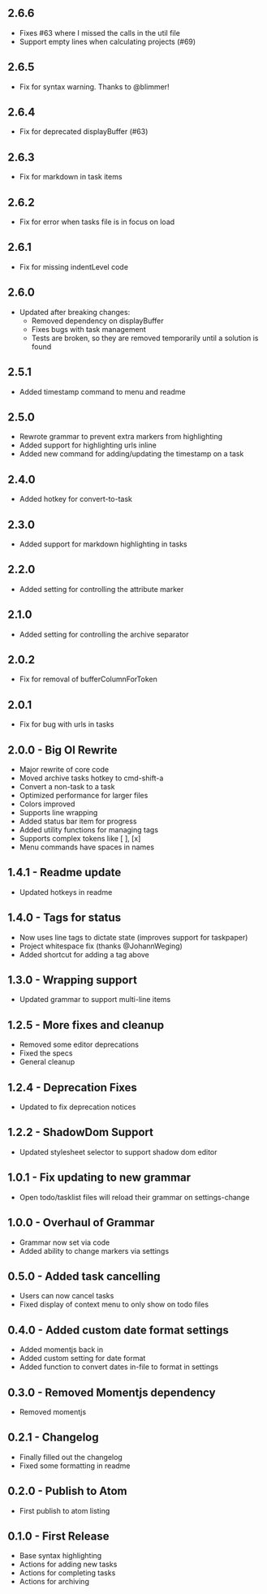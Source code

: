 ## 2.6.6
* Fixes #63 where I missed the calls in the util file
* Support empty lines when calculating projects (#69)

## 2.6.5
* Fix for syntax warning. Thanks to @blimmer!

## 2.6.4
* Fix for deprecated displayBuffer (#63)

## 2.6.3
* Fix for markdown in task items

## 2.6.2
* Fix for error when tasks file is in focus on load

## 2.6.1
* Fix for missing indentLevel code

## 2.6.0
* Updated after breaking changes:
  * Removed dependency on displayBuffer
  * Fixes bugs with task management
  * Tests are broken, so they are removed temporarily until a solution is found

## 2.5.1
* Added timestamp command to menu and readme

## 2.5.0
* Rewrote grammar to prevent extra markers from highlighting
* Added support for highlighting urls inline
* Added new command for adding/updating the timestamp on a task

## 2.4.0
* Added hotkey for convert-to-task

## 2.3.0
* Added support for markdown highlighting in tasks

## 2.2.0
* Added setting for controlling the attribute marker

## 2.1.0
* Added setting for controlling the archive separator

## 2.0.2
* Fix for removal of bufferColumnForToken

## 2.0.1
* Fix for bug with urls in tasks

## 2.0.0 - Big Ol Rewrite
* Major rewrite of core code
* Moved archive tasks hotkey to cmd-shift-a
* Convert a non-task to a task
* Optimized performance for larger files
* Colors improved
* Supports line wrapping
* Added status bar item for progress
* Added utility functions for managing tags
* Supports complex tokens like [ ], [x]
* Menu commands have spaces in names

## 1.4.1 - Readme update
* Updated hotkeys in readme

## 1.4.0 - Tags for status
* Now uses line tags to dictate state (improves support for taskpaper)
* Project whitespace fix (thanks @JohannWeging)
* Added shortcut for adding a tag above

## 1.3.0 - Wrapping support
* Updated grammar to support multi-line items

## 1.2.5 - More fixes and cleanup
* Removed some editor deprecations
* Fixed the specs
* General cleanup

## 1.2.4 - Deprecation Fixes
* Updated to fix deprecation notices

## 1.2.2 - ShadowDom Support
* Updated stylesheet selector to support shadow dom editor

## 1.0.1 - Fix updating to new grammar
* Open todo/tasklist files will reload their grammar on settings-change

## 1.0.0 - Overhaul of Grammar
* Grammar now set via code
* Added ability to change markers via settings

## 0.5.0 - Added task cancelling
* Users can now cancel tasks
* Fixed display of context menu to only show on todo files

## 0.4.0 - Added custom date format settings
* Added momentjs back in
* Added custom setting for date format
* Added function to convert dates in-file to format in settings

## 0.3.0 - Removed Momentjs dependency
* Removed momentjs

## 0.2.1 - Changelog
* Finally filled out the changelog
* Fixed some formatting in readme

## 0.2.0 - Publish to Atom
* First publish to atom listing

## 0.1.0 - First Release
* Base syntax highlighting
* Actions for adding new tasks
* Actions for completing tasks
* Actions for archiving
